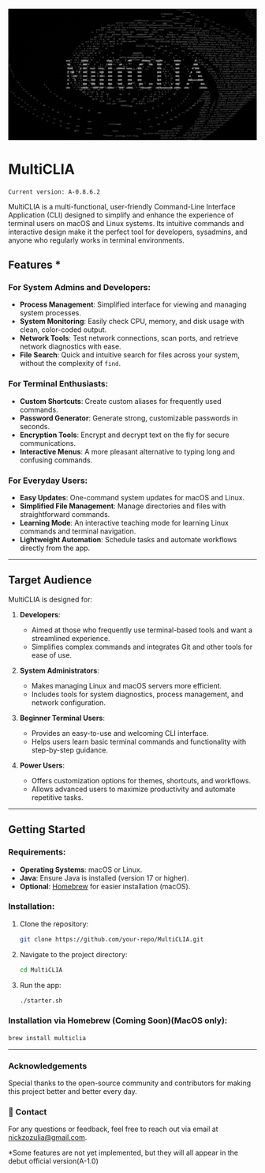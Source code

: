 ![](images/MultiCLIA.b&w.2k.jpg)


# MultiCLIA

`Current version: A-0.8.6.2`

MultiCLIA is a multi-functional, user-friendly Command-Line Interface Application (CLI) designed to simplify and enhance the experience of terminal users on macOS and Linux systems. Its intuitive commands and interactive design make it the perfect tool for developers, sysadmins, and anyone who regularly works in terminal environments.

##  Features *

### For System Admins and Developers:
- **Process Management**: Simplified interface for viewing and managing system processes.
- **System Monitoring**: Easily check CPU, memory, and disk usage with clean, color-coded output.
- **Network Tools**: Test network connections, scan ports, and retrieve network diagnostics with ease.
- **File Search**: Quick and intuitive search for files across your system, without the complexity of `find`.

### For Terminal Enthusiasts:
- **Custom Shortcuts**: Create custom aliases for frequently used commands.
- **Password Generator**: Generate strong, customizable passwords in seconds.
- **Encryption Tools**: Encrypt and decrypt text on the fly for secure communications.
- **Interactive Menus**: A more pleasant alternative to typing long and confusing commands.

### For Everyday Users:
- **Easy Updates**: One-command system updates for macOS and Linux.
- **Simplified File Management**: Manage directories and files with straightforward commands.
- **Learning Mode**: An interactive teaching mode for learning Linux commands and terminal navigation.
- **Lightweight Automation**: Schedule tasks and automate workflows directly from the app.

---

##  Target Audience

MultiCLIA is designed for:

1. **Developers**:
   - Aimed at those who frequently use terminal-based tools and want a streamlined experience.
   - Simplifies complex commands and integrates Git and other tools for ease of use.

2. **System Administrators**:
   - Makes managing Linux and macOS servers more efficient.
   - Includes tools for system diagnostics, process management, and network configuration.

3. **Beginner Terminal Users**:
   - Provides an easy-to-use and welcoming CLI interface.
   - Helps users learn basic terminal commands and functionality with step-by-step guidance.

4. **Power Users**:
   - Offers customization options for themes, shortcuts, and workflows.
   - Allows advanced users to maximize productivity and automate repetitive tasks.

---

## Getting Started

### Requirements:
- **Operating Systems**: macOS or Linux.
- **Java**: Ensure Java is installed (version 17 or higher).
- **Optional**: [Homebrew](https://brew.sh/) for easier installation (macOS).

### Installation:
1. Clone the repository:
   ```bash
   git clone https://github.com/your-repo/MultiCLIA.git
   ```
2. Navigate to the project directory:
   ```bash
   cd MultiCLIA
   ```
3. Run the app:
   ```bash
   ./starter.sh
   ```
###  Installation via Homebrew (Coming Soon)(MacOS only):
   ```bash
   brew install multiclia
   ```

---

### Acknowledgements

Special thanks to the open-source community and contributors for making this project better and better every day.

### 📧 Contact

For any questions or feedback, feel free to reach out via email at nickzozulia@gmail.com.

*Some features are not yet implemented, but they will all appear in the debut official version(A-1.0) 
